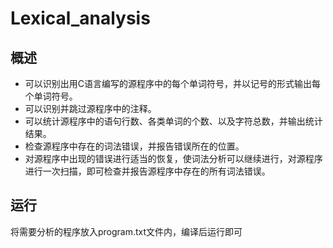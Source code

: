 # Lexical_analysis
## 概述
* 可以识别出用C语言编写的源程序中的每个单词符号，并以记号的形式输出每个单词符号。
* 可以识别并跳过源程序中的注释。
* 可以统计源程序中的语句行数、各类单词的个数、以及字符总数，并输出统计结果。
* 检查源程序中存在的词法错误，并报告错误所在的位置。
* 对源程序中出现的错误进行适当的恢复，使词法分析可以继续进行，对源程序进行一次扫描，即可检查并报告源程序中存在的所有词法错误。
## 运行
将需要分析的程序放入program.txt文件内，编译后运行即可
